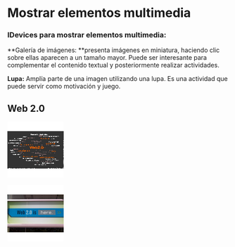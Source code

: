 
# Mostrar elementos multimedia

### IDevices para mostrar elementos multimedia:

**Galería de imágenes: **presenta imágenes en miniatura, haciendo clic sobre ellas aparecen a un tamaño mayor. Puede ser interesante para complementar el contenido textual y posteriormente realizar actividades.

**Lupa:** Amplía parte de una imagen utilizando una lupa. Es una actividad que puede servir como motivación y juego.

## Web 2.0


![](img/web2Thumbnail.png)

![](img/web2bThumbnail.png)


